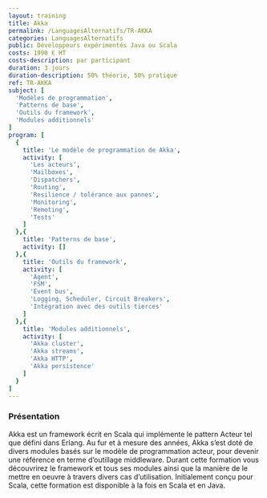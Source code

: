 ```yaml
---
layout: training
title: Akka
permalink: /LanguagesAlternatifs/TR-AKKA
categories: LanguagesAlternatifs
public: Développeurs expérimentés Java ou Scala
costs: 1990 € HT
costs-description: par participant
duration: 3 jours
duration-description: 50% théorie, 50% pratique
ref: TR-AKKA
subject: [
  'Modèles de programmation',
  'Patterns de base',
  'Outils du framework',
  'Modules additionnels'
]
program: [
  {
    title: 'Le modèle de programmation de Akka',
    activity: [
      'Les acteurs',
      'Mailboxes',
      'Dispatchers',
      'Routing',
      'Resilience / tolérance aux pannes',
      'Monitoring',
      'Remoting',
      'Tests'
    ]
  },{
    title: 'Patterns de base',
    activity: []
  },{
    title: 'Outils du framework',
    activity: [
      'Agent',
      'FSM',
      'Event bus',
      'Logging, Scheduler, Circuit Breakers',
      'Intégration avec des outils tierces'
    ]
  },{
    title: 'Modules additionnels',
    activity: [
      'Akka cluster',
      'Akka streams',
      'Akka HTTP',
      'Akka persistence'
    ]
  }
]
---
```


### Présentation

Akka est un framework écrit en Scala qui implémente le pattern Acteur tel que défini dans Erlang. Au fur et à mesure des années, Akka s’est doté de divers modules basés sur le modèle de programmation acteur, pour devenir une référence en terme d’outillage middleware.
Durant cette formation vous découvrirez le framework et tous ses modules ainsi que la manière de le mettre en oeuvre à travers divers cas d’utilisation.
Initialement conçu pour Scala, cette formation est disponible à la fois en Scala et en Java.
